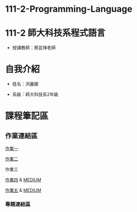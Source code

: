 # 111-2-Programming-Language
# 111-2 師大科技系程式語言
- 授課教師：蔡芸琤老師

<h1>自我介紹</h1>

- 姓名：洪麗娜

- 系級：師大科技系2年級

<h1>課程筆記區</h1>

<h2>作業連結區</h2>

[作業一](https://github.com/vanessaaugust/111-2-Programming-Language/blob/fa868010a7d0925ce7c123c3ef9c42f458ad8d43/ophw1-1.ipynb)

[作業二](https://github.com/vanessaaugust/111-2-Programming-Language/blob/c2403bf800d1dbd9a52c1be61a154c844a4158ca/ophw2.ipynb)

作業三

[作業四](https://github.com/vanessaaugust/111-2-Programming-Language/blob/7fac8f2395cee7d81b79706f1a368ea5b5dc0665/PL%20HW%204%20music%20genre.ipynb) & [MEDIUM](https://medium.com/@41071226h/popular-music-genre-b3e2228e7b2) 

[作業五](https://github.com/vanessaaugust/111-2-Programming-Language/blob/f8d9724d77d000f7372c5b97db2dc14c1094b472/hw5.ipynb) & [MEDIUM](https://medium.com/@41071226h/singapore-hotel-location-research-27a6aab2faa3)
<h3>專題連結區</h3>
